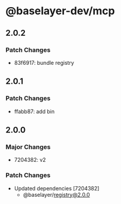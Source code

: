 # @baselayer-dev/mcp

## 2.0.2

### Patch Changes

- 83f6917: bundle registry

## 2.0.1

### Patch Changes

- ffabb87: add bin

## 2.0.0

### Major Changes

- 7204382: v2

### Patch Changes

- Updated dependencies [7204382]
  - @baselayer/registry@2.0.0

